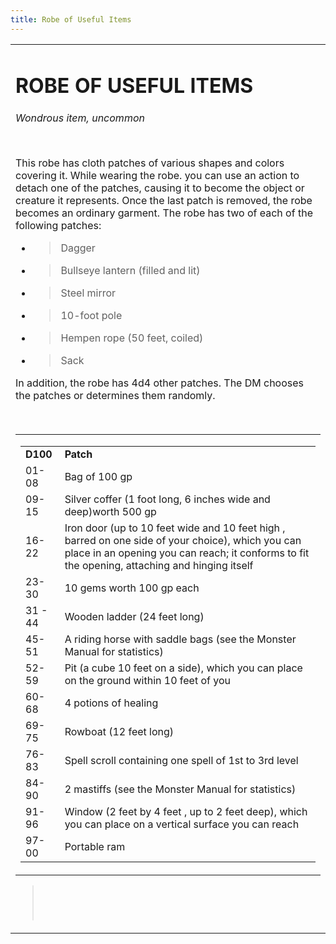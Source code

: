 ```yaml
---
title: Robe of Useful Items
---
```

<table><tbody><tr class="odd"><td><h1 id="robe-of-useful-items"><strong>ROBE OF USEFUL ITEMS</strong></h1><p><em>Wondrous item, uncommon</em></p><p> </p><p>This robe has cloth patches of various shapes and colors covering it. While wearing the robe. you can use an action to detach one of the patches, causing it to become the object or creature it represents. Once the last patch is removed, the robe becomes an ordinary garment. The robe has two of each of the following patches:</p><ul><li><blockquote><p>Dagger</p></blockquote></li><li><blockquote><p>Bullseye lantern (filled and lit)</p></blockquote></li><li><blockquote><p>Steel mirror</p></blockquote></li><li><blockquote><p>10-foot pole</p></blockquote></li><li><blockquote><p>Hempen rope (50 feet, coiled)</p></blockquote></li><li><blockquote><p>Sack</p></blockquote></li></ul><p>In addition, the robe has 4d4 other patches. The DM chooses the patches or determines them randomly.</p><p> </p><table><tbody><tr class="odd"><td><table><tbody><tr class="odd"><td><strong>D100</strong></td><td><strong>Patch</strong></td></tr><tr class="even"><td>01-08</td><td>Bag of 100 gp</td></tr><tr class="odd"><td>09-15</td><td>Silver coffer (1 foot long, 6 inches wide and deep)worth 500 gp</td></tr><tr class="even"><td>16-22</td><td>Iron door (up to 10 feet wide and 10 feet high , barred on one side of your choice), which you can place in an opening you can reach; it conforms to fit the opening, attaching and hinging itself</td></tr><tr class="odd"><td>23-30</td><td>10 gems worth 100 gp each</td></tr><tr class="even"><td>31 - 44</td><td>Wooden ladder (24 feet long)</td></tr><tr class="odd"><td>45-51</td><td>A riding horse with saddle bags (see the Monster Manual for statistics)</td></tr><tr class="even"><td>52- 59</td><td>Pit (a cube 10 feet on a side), which you can place on the ground within 10 feet of you</td></tr><tr class="odd"><td>60-68</td><td>4 potions of healing</td></tr><tr class="even"><td>69- 75</td><td>Rowboat (12 feet long)</td></tr><tr class="odd"><td>76- 83</td><td>Spell scroll containing one spell of 1st to 3rd level</td></tr><tr class="even"><td>84-90</td><td>2 mastiffs (see the Monster Manual for statistics)</td></tr><tr class="odd"><td>91-96</td><td>Window (2 feet by 4 feet , up to 2 feet deep), which you can place on a vertical surface you can reach</td></tr><tr class="even"><td>97-00</td><td>Portable ram</td></tr></tbody></table></td></tr></tbody></table><blockquote><p> </p><p> </p></blockquote></td></tr></tbody></table>

